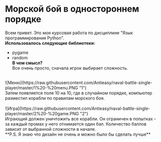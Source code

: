 # Морской бой в одностороннем порядке <br>
Всем привет. Это моя курсовая работа по дисциплине "Язык программирования Python".<br>
**Использовалось следующие библиотеки:** <br>
* pygame <br>
* random <br>
**В чем смысл?** <br>
Все очень просто, сначала игрок выбирает сложность.<br>
<br>
![Меню](https://raw.githubusercontent.com/Antieasy/naval-battle-single-player/master/1%20-%20menu.PNG "1")<br>
Затем появляется поле 10 на 10, где в случайном порядке, компьютер разместил корабли по правилам морского боя.<br>
<br>
![Игра](https://raw.githubusercontent.com/Antieasy/naval-battle-single-player/master/2%20-%20game.PNG "2")<br>
Играющий должен уничтожить все корабли. Он ограничен в попытках - за каждый промах у него отнимается один бал. Количество баллов зависит от выбранной сложности в начале.<br>
**P.S. Я знаю что дизайн не очень и можно было бы сделать лучше**
